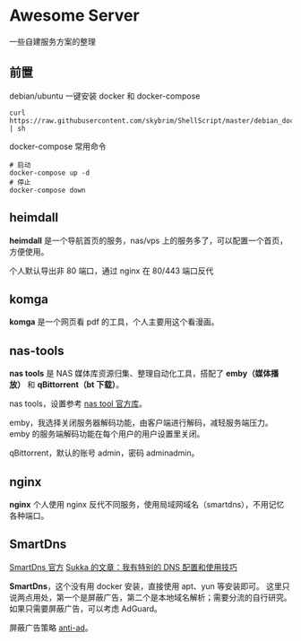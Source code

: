 # Awesome Server

一些自建服务方案的整理

## 前置

debian/ubuntu 一键安装 docker 和 docker-compose

```shell
curl https://raw.githubusercontent.com/skybrim/ShellScript/master/debian_docker_install.sh | sh
```

docker-compose 常用命令

```
# 启动
docker-compose up -d
# 停止
docker-compose down
```

## heimdall

**heimdall** 是一个导航首页的服务，nas/vps 上的服务多了，可以配置一个首页，方便使用。

个人默认导出非 80 端口，通过 nginx 在 80/443 端口反代

## komga

**komga** 是一个网页看 pdf 的工具，个人主要用这个看漫画。

## nas-tools

**nas tools** 是 NAS 媒体库资源归集、整理自动化工具，搭配了 **emby（媒体播放）** 和 **qBittorrent（bt 下载）**。

nas tools，设置参考 [nas tool 官方库](https://github.com/jxxghp/nas-tools/wiki)。

emby，我选择关闭服务器解码功能，由客户端进行解码，减轻服务端压力。emby 的服务端解码功能在每个用户的用户设置里关闭。

qBittorrent，默认的账号 admin，密码 adminadmin。

## nginx

**nginx** 个人使用 nginx 反代不同服务，使用局域网域名（smartdns），不用记忆各种端口。

## SmartDns

[SmartDns 官方](https://github.com/pymumu/smartdns)
[Sukka 的文章：我有特别的 DNS 配置和使用技巧](https://blog.skk.moe/post/i-have-my-unique-dns-setup/)

**SmartDns**，这个没有用 docker 安装，直接使用 apt、yun 等安装即可。
这里只说两点用处，第一个是屏蔽广告，第二个是本地域名解析；需要分流的自行研究。
如果只需要屏蔽广告，可以考虑 AdGuard。

屏蔽广告策略 [anti-ad](https://anti-ad.net/anti-ad-for-smartdns.conf)。
